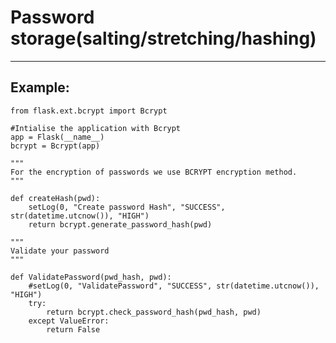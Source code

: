 # Password storage(salting/stretching/hashing)
-------

## Example:

    from flask.ext.bcrypt import Bcrypt

    #Intialise the application with Bcrypt
	app = Flask(__name__)
	bcrypt = Bcrypt(app)

	"""
	For the encryption of passwords we use BCRYPT encryption method.
	"""

	def createHash(pwd):
		setLog(0, "Create password Hash", "SUCCESS", str(datetime.utcnow()), "HIGH")
		return bcrypt.generate_password_hash(pwd)

	"""
	Validate your password
	"""

	def ValidatePassword(pwd_hash, pwd):
		#setLog(0, "ValidatePassword", "SUCCESS", str(datetime.utcnow()), "HIGH")
		try:
			return bcrypt.check_password_hash(pwd_hash, pwd)
		except ValueError:
			return False
		